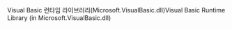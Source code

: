 <span data-ttu-id="9fbde-101">Visual Basic 런타임 라이브러리(Microsoft.VisualBasic.dll)</span><span class="sxs-lookup"><span data-stu-id="9fbde-101">Visual Basic Runtime Library (in Microsoft.VisualBasic.dll)</span></span>